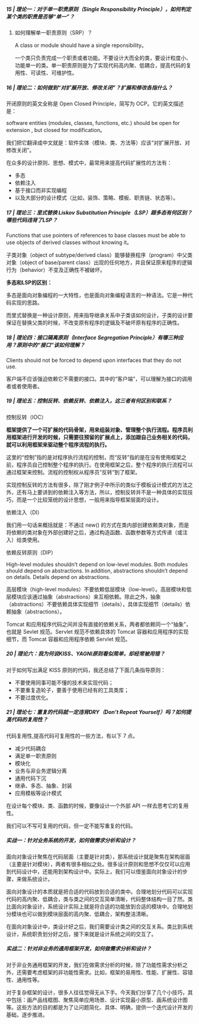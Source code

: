 ##### 15 | 理论一：对于单一职责原则（Single Responsibility Principle），如何判定某个类的职责是否够“单一”？

1. 如何理解单一职责原则（SRP）？

   A class or module should have a single reponsibility。

   一个类只负责完成一个职责或者功能。不要设计大而全的类，要设计粒度小、功能单一的类。单一职责原则是为了实现代码高内聚、低耦合，提高代码的复用性、可读性、可维护性。

##### 16 | 理论二：如何做到“对扩展开放、修改关闭”？扩展和修改各指什么？

开闭原则的英文全称是 Open Closed Principle，简写为 OCP。它的英文描述是：

software entities (modules, classes, functions, etc.) should be open for extension , but closed for modification。

我们把它翻译成中文就是：软件实体（模块、类、方法等）应该“对扩展开放、对修改关闭”。

在众多的设计原则、思想、模式中，最常用来提高代码扩展性的方法有：

- 多态
- 依赖注入
- 基于接口而非实现编程
- 以及大部分的设计模式（比如，装饰、策略、模板、职责链、状态等）。

##### 17 | 理论三：里式替换 Liskov Substitution Principle（LSP）跟多态有何区别？哪些代码违背了LSP？

Functions that use pointers of references to base classes must be able to use objects of derived classes without knowing it。

子类对象（object of subtype/derived class）能够替换程序（program）中父类对象（object of base/parent class）出现的任何地方，并且保证原来程序的逻辑行为（behavior）不变及正确性不被破坏。

**多态和LSP的区别：**

多态是面向对象编程的一大特性，也是面向对象编程语言的一种语法。它是一种代码实现的思路。

而里式替换是一种设计原则，用来指导继承关系中子类该如何设计，子类的设计要保证在替换父类的时候，不改变原有程序的逻辑及不破坏原有程序的正确性。

##### 18 | 理论四：接口隔离原则（Interface Segregation Principle）有哪三种应用？原则中的“接口”该如何理解？

Clients should not be forced to depend upon interfaces that they do not use.

客户端不应该强迫依赖它不需要的接口。其中的“客户端”，可以理解为接口的调用者或者使用者。

##### 19 | 理论五：控制反转、依赖反转、依赖注入，这三者有何区别和联系？

控制反转（IOC）

**框架提供了一个可扩展的代码骨架，用来组装对象、管理整个执行流程。程序员利用框架进行开发的时候，只需要往预留的扩展点上，添加跟自己业务相关的代码，就可以利用框架来驱动整个程序流程的执行。**

这里的“控制”指的是对程序执行流程的控制，而“反转”指的是在没有使用框架之前，程序员自己控制整个程序的执行。在使用框架之后，整个程序的执行流程可以通过框架来控制。流程的控制权从程序员“反转”到了框架。

实现控制反转的方法有很多，除了刚才例子中所示的类似于模板设计模式的方法之外，还有马上要讲到的依赖注入等方法，所以，控制反转并不是一种具体的实现技巧，而是一个比较笼统的设计思想，一般用来指导框架层面的设计。

依赖注入（DI）

我们用一句话来概括就是：不通过 new() 的方式在类内部创建依赖类对象，而是将依赖的类对象在外部创建好之后，通过构造函数、函数参数等方式传递（或注入）给类使用。

依赖反转原则（DIP）

High-level modules shouldn’t depend on low-level modules. Both modules should depend on abstractions. In addition, abstractions shouldn’t depend on details. Details depend on abstractions.

高层模块（high-level modules）不要依赖低层模块（low-level）。高层模块和低层模块应该通过抽象（abstractions）来互相依赖。除此之外，抽象（abstractions）不要依赖具体实现细节（details），具体实现细节（details）依赖抽象（abstractions）。

Tomcat 和应用程序代码之间并没有直接的依赖关系，两者都依赖同一个“抽象”，也就是 Sevlet 规范。Servlet 规范不依赖具体的 Tomcat 容器和应用程序的实现细节，而 Tomcat 容器和应用程序依赖 Servlet 规范。

##### 20 | 理论六：我为何说KISS、YAGNI原则看似简单，却经常被用错？

对于如何写出满足 KISS 原则的代码，我还总结了下面几条指导原则：

- 不要使用同事可能不懂的技术来实现代码；
- 不要重复造轮子，要善于使用已经有的工具类库；
- 不要过度优化。

##### 21 | 理论七：重复的代码就一定违背DRY（Don’t Repeat Yourself）吗？如何提高代码的复用性？

代码复用性,提高代码可复用性的一些方法，有以下 7 点。

- 减少代码耦合
- 满足单一职责原则
- 模块化
- 业务与非业务逻辑分离
- 通用代码下沉
- 继承、多态、抽象、封装
- 应用模板等设计模式

在设计每个模块、类、函数的时候，要像设计一个外部 API 一样去思考它的复用性。

我们可以不写可复用的代码，但一定不能写重复的代码。

#####  实战一：针对业务系统的开发，如何做需求分析和设计？

面向对象设计聚焦在代码层面（主要是针对类），那系统设计就是聚焦在架构层面（主要是针对模块），两者有很多相似之处。很多设计原则和思想不仅仅可以应用到代码设计中，还能用到架构设计中。实际上，我们可以借鉴面向对象设计的步骤，来做系统设计。

面向对象设计的本质就是把合适的代码放到合适的类中。合理地划分代码可以实现代码的高内聚、低耦合，类与类之间的交互简单清晰，代码整体结构一目了然。类比面向对象设计，系统设计实际上就是将合适的功能放到合适的模块中。合理地划分模块也可以做到模块层面的高内聚、低耦合，架构整洁清晰。

在面向对象设计中，类设计好之后，我们需要设计类之间的交互关系。类比到系统设计，系统职责划分好之后，接下来就是设计系统之间的交互了。

##### 实战二：针对非业务的通用框架开发，如何做需求分析和设计？

对于非业务通用框架的开发，我们在做需求分析的时候，除了功能性需求分析之外，还需要考虑框架的非功能性需求。比如，框架的易用性、性能、扩展性、容错性、通用性等。

对于复杂框架的设计，很多人往往觉得无从下手。今天我们分享了几个小技巧，其中包括：画产品线框图、聚焦简单应用场景、设计实现最小原型、画系统设计图等。这些方法的目的都是为了让问题简化、具体、明确，提供一个迭代设计开发的基础，逐步推进。

